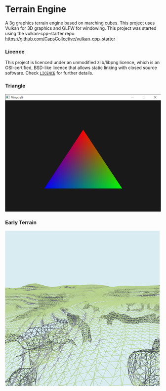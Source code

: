 # Terrain Engine

A 3g graphics terrain engine based on marching cubes. This project uses Vulkan for 3D graphics and GLFW for windowing.
This project was started using the vulkan-cpp-starter repo: https://github.com/CapsCollective/vulkan-cpp-starter

### Licence

This project is licenced under an unmodified zlib/libpng licence, which is an OSI-certified, BSD-like licence that allows static linking with closed source software. Check [`LICENCE`](LICENSE) for further details.

### Triangle 
![alt text](https://github.com/NoodlePlexium/Minecraft/blob/main/Triangle.png)

### Early Terrain 
![alt text](https://github.com/NoodlePlexium/Minecraft/blob/main/Screenshot1.png)
